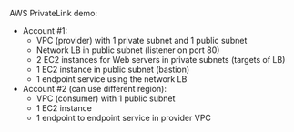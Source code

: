 AWS PrivateLink demo:

- Account #1:
  - VPC (provider) with 1 private subnet and 1 public subnet
  - Network LB in public subnet (listener on port 80)
  - 2 EC2 instances for Web servers in private subnets (targets of LB)
  - 1 EC2 instance in public subnet (bastion)
  - 1 endpoint service using the network LB
- Account #2 (can use different region):
  - VPC (consumer) with 1 public subnet
  - 1 EC2 instance
  - 1 endpoint to endpoint service in provider VPC
